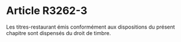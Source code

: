 # Article R3262-3

  
Les titres-restaurant émis conformément aux dispositions du présent chapitre sont dispensés du droit de timbre.